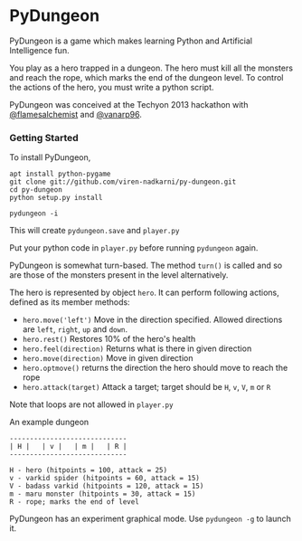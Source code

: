 # PyDungeon
PyDungeon is a game which makes learning Python and Artificial Intelligence fun.

You play as a hero trapped in a dungeon. The hero must kill all the monsters and reach the rope, which marks the end of the dungeon level. To control the actions of the hero, you must write a python script.

PyDungeon was conceived at the Techyon 2013 hackathon with [@flamesalchemist](http://github.com/sahilc) and [@vanarp96](http://github.com/vanarp96).

### Getting Started
To install PyDungeon,

```
apt install python-pygame
git clone git://github.com/viren-nadkarni/py-dungeon.git
cd py-dungeon
python setup.py install
```

```
pydungeon -i
```
This will create `pydungeon.save` and `player.py`

Put your python code in `player.py` before running `pydungeon` again.

PyDungeon is somewhat turn-based. The method `turn()` is called and so are those of the monsters present in the level alternatively. 

The hero is represented by object `hero`. It can perform following actions, defined as its member methods:

* `hero.move('left')` Move in the direction specified. Allowed directions are `left`, `right`, `up` and `down`.
* `hero.rest()` Restores 10% of the hero's health
* `hero.feel(direction)` Returns what is there in given direction
* `hero.move(direction)` Move in given direction
* `hero.optmove()` returns the direction the hero should move to reach the rope
* `hero.attack(target)` Attack a target; target should be `H`, `v`, `V`, `m` or `R`

Note that loops are not allowed in `player.py`

An example dungeon

    -----------------------------
    | H |   | v |   | m |   | R | 
    -----------------------------
    
    H - hero (hitpoints = 100, attack = 25)
    v - varkid spider (hitpoints = 60, attack = 15)
    V - badass varkid (hitpoints = 120, attack = 15)
    m - maru monster (hitpoints = 30, attack = 15)
    R - rope; marks the end of level

PyDungeon has an experiment graphical mode. Use `pydungeon -g` to launch it.
